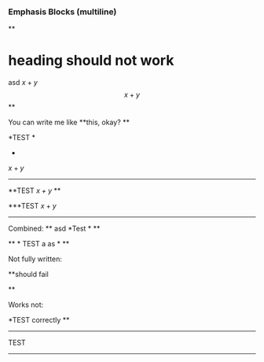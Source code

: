 ### Emphasis Blocks (multiline)

**
# heading should not work
asd $x+y$
$$
x+y
$$
**

You can write me like
**this,
okay?
**

*TEST
*

*
$x+y$
***

**TEST *$x+y$* **

***TEST
$x+y$
***


Combined:
**
asd
*Test *
**

**
*
TEST
a
as
*
**

Not fully written:

**should
fail

**

Works not:

*TEST
correctly
**

***
TEST
***
